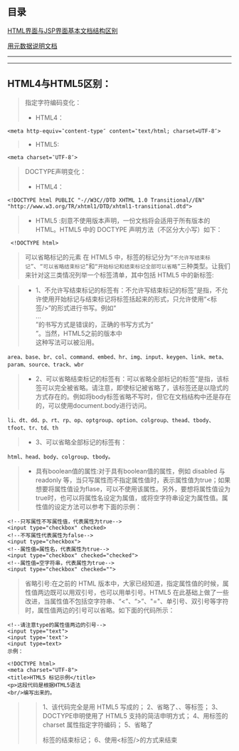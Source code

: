 目录
--
[HTML界面与JSP界面基本文档结构区别](#HTML界面与JSP界面基本文档结构区别)

[用元数据说明文档](#用元数据说明文档)


---
---

## HTML4与HTML5区别：
> 指定字符编码变化：
>*  HTML4：
```
<meta http-equiv=‶content-type″ content=‶text/html; charset=UTF-8″>
```
>*  HTML5:
```
<meta charset=‶UTF-8″>
```
> DOCTYPE声明变化：
>* HTML4：
```
<!DOCTYPE html PUBLIC "-//W3C//DTD XHTML 1.0 Transitional//EN" "http://www.w3.org/TR/xhtml1/DTD/xhtml1-transitional.dtd">
```
>* HTML5 :刻意不使用版本声明，一份文档将会适用于所有版本的 HTML。HTML5 中的 DOCTYPE 声明方法（不区分大小写）如下：
```
 <!DOCTYPE html>
 ```
> 可以省略标记的元素
在 HTML5 中，标签的标记分为`“不允许写结束标记”`、`“可以省略结束标记”`和`“开始标记和结束标记全部可以省略”`三种类型。让我们来针对这三类情况列举一个标签清单，其中包括 HTML5 中的新标签:

>* 1、不允许写结束标记的标签有：不允许写结束标记的标签”是指，不允许使用开始标记与结束标记将标签括起来的形式，只允许使用“<标签/>”的形式进行书写。例如“<br>...</br>”的书写方式是错误的，正确的书写方式为“<br/>”。当然，HTML5之前的版本中<br>这种写法可以被沿用。
```
area、base、br、col、command、embed、hr、img、input、keygen、link、meta、param、source、track、wbr
```
>* 2、可以省略结束标记的标签有：可以省略全部标记的标签”是指，该标签可以完全被省略。请注意，即使标记被省略了，该标签还是以隐式的方式存在的。例如将body标签省略不写时，但它在文档结构中还是存在的，可以使用document.body进行访问。
```
li、dt、dd、p、rt、rp、op、optgroup、option、colgroup、thead、tbody、tfoot、tr、td、th
```
>* 3、可以省略全部标记的标签有：
```
html、head、body、colgroup、tbody。
```
>* 具有boolean值的属性:对于具有boolean值的属性，例如 disabled 与 readonly 等，当只写属性而不指定属性值时，表示属性值为true；如果想要将属性值设为flase，可以不使用该属性。另外，要想将属性值设为true时，也可以将属性名设定为属值，或将空字符串设定为属性值。属性值的设定方法可以参考下面的示例：
```
<!--只写属性不写属性值，代表属性为true-->
<input type="checkbox" checked>
<!--不写属性代表属性为false-->
<input type="checkbox">
<!--属性值=属性名，代表属性为true-->
<input type="checkbox" checked="checked">
<!--属性值=空字符串，代表属性为true-->
<input type="checkbox" checked="">
```
> 省略引号:在之前的 HTML 版本中，大家已经知道，指定属性值的时候，属性值两边既可以用双引号，也可以用单引号。HTML5 在此基础上做了一些改进，当属性值不包括空字符串、“<”、“>”、"="、单引号、双引号等字符时，属性值两边的引号可以省略。如下面的代码所示：
```
<!--请注意type的属性值两边的引号-->
<input type="text">
<input type='text'>
<input type=text>
示例：

<!DOCTYPE html>
<meta charset="UTF-8">
<title>HTML5 标记示例</title>
<p>这段代码是根据HTML5语法
<br/>编写出来的。
```
>> 1、该代码完全是用 HTML5 写成的；
>> 2、省略了<html>、<head>、<body>等标签；
>> 3、DOCTYPE申明使用了 HTML5 支持的简洁申明方式；
>> 4、用<meta>标签的 charset 属性指定字符编码；
>> 5、省略了<p>标签的结束标记；
>> 6、使用<标签/>的方式来结束<title>标签以及<br>标签。
 
> 新增的元素和废除的元素

>>* 新增的结构元素
>>>* section：表示页面中内容块，比如章节、页眉、页脚或页面中的其他部分，可与<h1>到<h6>结合使用表示文档结构。
>>>* article:表示页面中一块与上下文不相关的独立内容，比如博客中的一篇文章或报纸中的一篇文章。
>>>* aside:表示article内容之外，与article内容相关的辅助信息。
>>>* header：表示页面中的区域块，通常用它表示标题。
>>>* hgroup：用于对整个页面或页面中标题进行整合。
>>>* footer：表示页面中的区域块，通常表示区域快的脚部或底部，用于承载作者姓名、创作日期等与作者的元素。
>>>* nav:表示页面中导航部分。
>>>* figure：表示一段独立的流内容，一般表示主体流内容的一个独立单元。

>>* 新增的其他元素
>>>* video:定义电影片段、视频流等视频。
>>>* audio：定义音乐或音频流。
>>>* canvas：画布，本身没有行为，仅提供一块画布，但它的API展现给JavaScript及脚本，能够把想绘制的东西绘制在canvas上。
>>>* embed mark progress meter time ruby rt rp wbr command details detalist
>>>* datagrid keygen output source menu

>>* 新增的input元素的类型
>>>* email：表示必须输的email地址
>>>* url：表示文本框输入的一个地址
>>>* number：表示数字
>>>* range：表示数字范围值
>>>* DataPickers：表示日历的日期、时间

>>* 废除的元素
>>>* 能使用css代替的元素:basefont big center font s tt u等

>>>* 不再使用frame框架:由于frame框架对网页可用性存在负面影响，HTML5中已不支持frame框架，只支持iframe框架或者用服务器方式创建的由多个页面组成的复合页面的形式，同时将frameset元素、frame元素、noframes元素废除。
>>>* 注:只有部分浏览器支持的元素其他被废除的元素

>>* 新增的属性和废除的属性

>>* 新增的属性
>>>* 表单相关的属性
>>>* 链接相关的属性
>>>* 其他属性

>>* 废除的属性

> 全局属性:HTML5中新增全局属性的概念，全局属性指可以对任何元素都使用的属性。
>>>* contentEditable属性允许用户编辑元素中内容，使用该属性的元素必须为可以获得鼠标焦点的元素，而且在点击鼠标后向用户提供一个插入符号，提示用户该元素允许进行编辑。是boolean值类型，可以设为true、false或继承状态。其中，true代表可编辑，false代表不可编辑，当未指定true或false时与父元素的继承状态相同。

>>>* designMode属性:用来指定整个页面是否可编辑，当页面可编辑时，页面中所有支持contentEditable属性的元素都变为可编辑状况。designMode属性只能在JavaScript脚本中被修改、编辑。属性值可取on（可编辑）或off（不可编辑）。

>>>* hidden属性:HTML5中所有元素都允许使用hidden属性，该属性类似于input元素中hidden元素，boolean值，可设为true（不可见）、false（可见）。当某元素的hidden属性值为true时，浏览器不渲染该元素，使该元素处于不可见状态，但浏览器创建该元素内容，即页面加载后允许使用JavaScript脚本将该属性值取消，使该元素可见。

>>>* spellcheck属性:针对input（type=text）与textarea这两个文本输入框提供的一个新属性，主要对用户输入内容进行拼写与语法检查。属性值为boolean值，可取true或false。

>>>* tableindex属性:当点击Tab键时，让窗口或页面中可获得焦点的链接元素或表单元素进行遍历，tableindex表示该元素第几个被访问到。

若tableindex值为"-1"时表示无法获取该元素.
 
 
 
## HTML界面与JSP界面基本文档结构区别
* html基本文档组成
```
<!DOCTYPE html>
<html>
<head>
<title>文档的标题</title>
</head>
<body>
  * HTMl文档的外层元素由两个元素确定：DOCTYPE、html。DOCTYPE元素让浏览器明白处理的是HTML文档。
  * HTML元素的开始标签，告诉浏览器直到HTML结束标签，所有元素都应作为HTML处理。
</body>
</html>
```
* jsp基本文档组成
```
<%@ page language="java" contentType="text/html; charset=UTF-8"%>
<%@ taglib prefix="f" uri="http://java.sun.com/jsp/jstl/fmt"%>
<html>
<head>
<meta http-equiv="Content-Type" content="text/html; charset=ISO-8859-1">
<title>文档标题</title>
</head>
<body>
 *    组成jsp的五部分 
      1.模板元素：html、xml
      
      2.注释元素
        (1)html注释，显示在客户端源码中  <!--  注释 -->
        
        (2)jsp注释，不会显示在客户端源码，只在jsp中 <% -- 注释 --%>
            
        (3)单行注释与多行注释， 单行// 多行/**  注释  */
            
      3.指令元素
      (1)page指令：     <%@page %>
      
      (2)include指令：  包含代码,静态包含 <%@include file=""%>
      
      (3)taglib：      <%@taglib prefix="c"   uri="taglibURI" %> 标签前缀找到标签描述文件和标签库的方式

      4.脚本元素
      (1)声明   <%!  方法或者变量%> 被转换成servlet中的实例属性和实例方法
      
      (2)表达式  <%=%>  例：<%="你好，世界" %>  相当于jsp中的out.println("你好，世界");  转化成servlet中的out.print("你好，世界" );
      
      (3)scriptlets <%  %>  多个scriptlets合成一个被包含在servlet的service方法中

      5.动作元素
      1.<jsp:param>， 
      以名值对的形式为其他标签提供附加信息 <jsp:param name="" value=""/>
      
      2.<jsp:include>， 
      包含的是结果，两个文件   <!--flush属性必须为true-->   <jsp:include page="" flush="true"/>
      或者
      <jsp:include page="" flush=""true"> 
          <jsp:param name="" value=""/>  
      </jsp:include>
      
      3<jsp:forward>，  
      请求转发,每当遇到此操作时，就停止执行当前的jsp,转而执行被转发的资源。 <jsp:forward page=""/>
      或者
      <jsp:forward page="">
          <jsp:param name="" value=""/>
      </jsp:forward>
      
      4.<jsp:useBean>、<jsp:setProperty>、<jsp:getProperty>

      <jsp:useBean id="id" scope="page|request|session|application" class="">
         <jsp:setProperty name="id" property="*"/>
      </jsp:useBean>

      <jsp:getProperty name="id" property="属性名"/>
      
      5.<jsp:plugin>
      可以使用它来插入Applet或者JavaBean
</body>
</html>
```

## 用元数据说明文档
* 指定名/值数据对
> 1.如表：meta元素使用的预定义元素数据类型
  
  元素数据名称|说明|
  |-|:-:|
  application name|当前页所属web应用系统名称
  author|当前页作者名
  description|用来生成HTML的软件名称（通常用于以Ruby on Rails、ASP.NET等服务器端框架生成HTLML页的情况下）
  keywords|一批以逗号分开的字符串，用来描述页面的内容
  
> 2.声明字符串编码：
```
<mate charset="Utf-8"/>
```
 
> 3.模拟HTTP标头字段： 
```
<meta http-equiv="refresh" content="5">
注:   refresh的设置为每5s再次载入界面
      http-equiv属性使用至有：`refresh`、`default-style`、`content-type`。
 ```







